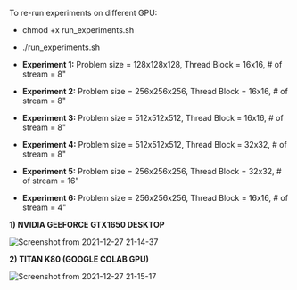 To re-run experiments on different GPU:
  - chmod +x run_experiments.sh
  - ./run_experiments.sh 
   
   
  - **Experiment 1:** Problem size = 128x128x128, Thread Block = 16x16, # of stream = 8"
  - **Experiment 2:** Problem size = 256x256x256, Thread Block = 16x16, # of stream = 8"
  - **Experiment 3:** Problem size = 512x512x512, Thread Block = 16x16, # of stream = 8"
  - **Experiment 4:** Problem size = 512x512x512, Thread Block = 32x32, # of stream = 8"
  - **Experiment 5:** Problem size = 256x256x256, Thread Block = 32x32, # of stream = 16"
  - **Experiment 6:** Problem size = 256x256x256, Thread Block = 16x16, # of stream = 4"

**1) NVIDIA GEEFORCE GTX1650 DESKTOP**

![Screenshot from 2021-12-27 21-14-37](https://user-images.githubusercontent.com/73446582/147497229-2c2acbf9-91f9-4b9b-8d20-b8376caf361e.png)

**2) TITAN K80 (GOOGLE COLAB GPU)**

![Screenshot from 2021-12-27 21-15-17](https://user-images.githubusercontent.com/73446582/147497287-46e64abb-e2d4-48d4-93d4-d283e18414bf.png)
